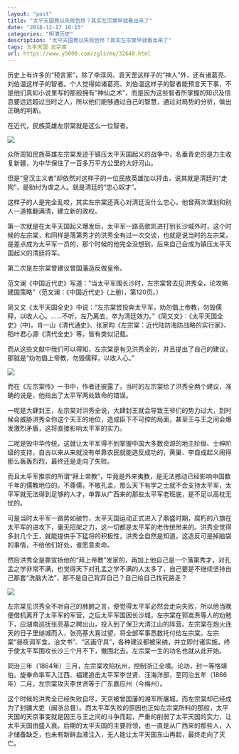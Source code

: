 ```yaml
---
layout: "post"
title: "太平天国竟以失败告终？其实左宗棠早就看出来了"
date: "2018-12-17 16:15"
categories: "明清历史"
description: "太平天国竟以失败告终？其实左宗棠早就看出来了"
tags: 太平天国 左宗棠
url: https://www.y5000.com/zgls/mq/32648.html
---
```






历史上有许多的“预言家”，除了李淳风、袁天罡这样子的“神人”外，还有诸葛亮、刘伯温这样子的智者。个人觉得如诸葛亮、刘伯温这样子的智者能预言天下事，不是他们真如小说里写的那般拥有“神仙之术”，而是因为这些智者所掌握的知识及信息要远远超过当时之人，所以他们能够通过自己的智慧，通过对局势的分析，做出正确的判断。

在近代，民族英雄左宗棠就是这么一位智者。

![](https://img.y5000.com/uploads/allimg/180910/15-1P910133623335.jpg)

众所周知民族英雄左宗棠发迹于镇压太平天国起义的战争中，名垂青史的是力主收复新疆，为中华保住了一百多万平方公里的大好河山。

但是“皇汉主义者”却依然对这样子的一位民族英雄加以抨击，说其就是清廷的“走狗”，是助纣为虐之人。就是清廷的“忠心奴才”。

这样子的人是完全乱咬，其实左宗棠还真心对清廷没什么忠心，他曾两次谋划和别人一道推翻满清，建立新的政权。

第一次就是在太平天国起义爆发后，太平军一路高歌凯进打到长沙城外时，这个时候的左宗棠，和同样是落第秀才的洪秀全有过一次交谈，也就是说当时的左宗棠，是差点成为太平军一员的，那个时候的他完全没想到，后来自己会成为镇压太平天国起义的清廷将军。

第二次是左宗棠曾建议曾国藩造反做皇帝。

范文澜《中国近代史》写道：“当太平军围长沙时，左宗棠曾去见洪秀全，论攻略建国策略”（范文澜：《中国近代史》(上册)，第120页。）

简又文《太平天国全史》中说：“左宗棠尝投奔太平军，劝勿倡上帝教，勿毁儒释，以收人心。……不听，左乃离去，卒为清廷效力。”《简又文》：《太平天国全史》(中)。肖一山《清代通史》、张家昀《左宗棠：近代陆防海防战略的实行家》、稻叶君心源《清代全史》等，皆有类似记载。

而从这些文献中我们可以得知，左宗棠是有见洪秀全的，并且提出了自己的建议，那就是“劝勿倡上帝教，勿毁儒释，以收人心。”

![](https://img.y5000.com/uploads/allimg/180910/15-1P910133H9240.jpg)

而在《左宗棠传》一书中，作者还披露了，当时的左宗棠给了洪秀全两个建议，准确的说是，他指出了太平军两处致命的错误。

一呢是大肆封王，左宗棠对洪秀全说，大肆封王就会导致王爷们的势力过大，到时候会威胁洪秀全你这个天王的地位，造成臣下不可控的局面，甚至王与王之间会爆发激烈矛盾，这将直接影响太平军的实力。

二呢是毁中华传统，这就让太平军得不到掌握中国大多数资源的地主阶级、士绅阶级的支持，自古以来从来就没有单靠农民就能造反成功的，黄巢、李自成起义闹得那么轰轰烈烈，最终还是走向了失败。

而且太平军推崇的所谓“拜上帝教”，毕竟是外来夷教，是无法撼动已经影响中国数千年的儒教地位的。不尊儒，不敬孔孟，那么天下有学之士就不会支持太平军，太平军就无法得到足够的人才，单靠从广西来的那些太平军老班底，是不足以高枕无忧的。

可是当时太平军一路势如破竹，太平天国运动正式进入了鼎盛时期，腐朽的八旗在太平军的进攻下，毫无招架之力，这一切都是太平军的老传统带来的。洪秀全觉得多封几个王，就能提供手下猛将的积极性，洪秀全自然是知道，这造反可是掉脑袋的事情，不给他们好处，谁愿意卖命。

然后洪秀全是靠宣扬他的“拜上帝教”发家的，再加上他自己是一个落第秀才，对孔孟之学非常不满，也觉得天下对孔孟之学不满的人太多了，自己要是不继续坚持自己那套“洗脑大法”，那不是自己背弃自己？自己给自己找死路走？

![](https://img.y5000.com/uploads/allimg/180910/15-1P910133SM04.jpg)

左宗棠见洪秀全不听自己的肺腑之言，便觉得太平军必然会走向失败，所以他当晚便借机离开了太平军的军营，之后太平军围困长沙城，左宗棠在郭嵩焘等人的劝勉下，应湖南巡抚张亮基之聘出山，投入到了保卫大清江山的阵营。左宗棠在炮火连天的日子里缒城而入，张亮基大喜过望，将全部军事悉数托付给左宗棠。左宗棠“昼夜调军食，治文书”、“区画守具”，各种建议都被采纳，并立即付诸实施，终于使太平军围攻长沙三个月不下，撤围北去。左宗棠一生的功名也就从此开始。

同治三年（1864年）三月，左宗棠攻陷杭州，控制浙江全境。论功，封一等恪靖伯。旋奉命率军入江西、福建追击太平军李世贤、汪海洋部，至同治五年（1866年）二月，左宗棠攻灭李世贤等于广东嘉应州（今梅州）。

这个时候的洪秀全已经失败自尽，天京被曾国藩的湘军所屠城，而左宗棠却已经成为了封疆大吏（闽浙总督）。而太平军失败的原因也正如左宗棠所料的那般，太平天国的天京事变就是因王与王之间的斗争而起，严重的削弱了太平天国的实力，让太平天国由盛入衰。后期的太平天国的主要将领，也一直是从广西来的那些人，人才储备缺乏，也未有新鲜血液注入，无人能让太平天国东山再起，最终走向了灭亡。
